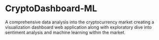 # CryptoDashboard-ML

A comprehensive data analysis into the cryptocurrency market creating a visualization dashboard web application along with exploratory dive into sentiment analysis and machine learning within the market.

